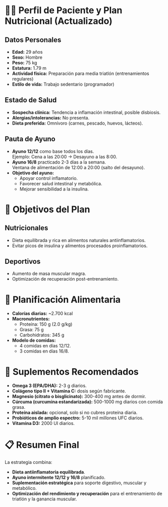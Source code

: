 # 🧑‍⚕️ Perfil de Paciente y Plan Nutricional (Actualizado)

## Datos Personales
- **Edad:** 29 años
- **Sexo:** Hombre
- **Peso:** 75 kg
- **Estatura:** 1.79 m
- **Actividad física:** Preparación para media triatlón (entrenamientos regulares)
- **Estilo de vida:** Trabajo sedentario (programador)

## Estado de Salud
- **Sospecha clínica:** Tendencia a inflamación intestinal, posible disbiosis.
- **Alergias/intolerancias:** No presenta.
- **Dieta preferida:** Omnívoro (carnes, pescado, huevos, lácteos).

## Pauta de Ayuno
- **Ayuno 12/12** como base todos los días.  
  Ejemplo: Cena a las 20:00 → Desayuno a las 8:00.
- **Ayuno 16/8** practicado 2-3 días a la semana.  
  Ventana de alimentación de 12:00 a 20:00 (salto del desayuno).
- **Objetivo del ayuno:**
  - Apoyar control inflamatorio.
  - Favorecer salud intestinal y metabólica.
  - Mejorar sensibilidad a la insulina.

# 🎯 Objetivos del Plan
## Nutricionales
- Dieta equilibrada y rica en alimentos naturales antiinflamatorios.
- Evitar picos de insulina y alimentos procesados proinflamatorios.

## Deportivos
- Aumento de masa muscular magra.
- Optimización de recuperación post-entrenamiento.

# 🍴 Planificación Alimentaria
- **Calorías diarias:** ~2.700 kcal
- **Macronutrientes:**
  - Proteína: 150 g (2.0 g/kg)
  - Grasa: 75 g
  - Carbohidratos: 345 g
- **Modelo de comidas:**
  - 4 comidas en días 12/12.
  - 3 comidas en días 16/8.

# 💊 Suplementos Recomendados
- **Omega 3 (EPA/DHA):** 2-3 g diarios.
- **Colágeno tipo II + Vitamina C:** dosis según fabricante.
- **Magnesio (citrato o bisglicinato):** 300-400 mg antes de dormir.
- **Cúrcuma (curcumina estandarizada):** 500-1000 mg diarios con comida grasa.
- **Proteína aislada:** opcional, solo si no cubres proteína diaria.
- **Probióticos de amplio espectro:** 5-10 mil millones UFC diarios.
- **Vitamina D3:** 2000 UI diarios.

# 📋 Resumen Final
La estrategia combina:
- **Dieta antiinflamatoria equilibrada**.
- **Ayuno intermitente 12/12 y 16/8** planificado.
- **Suplementación estratégica** para soporte digestivo, muscular y metabólico.
- **Optimización del rendimiento y recuperación** para el entrenamiento de triatlón y la ganancia muscular.